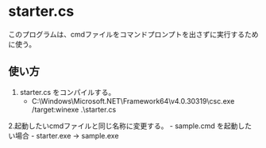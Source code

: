 # starter.cs

 このプログラムは、cmdファイルをコマンドプロンプトを出さずに実行するために使う。

## 使い方

1. starter.cs をコンパイルする。
	- C:\Windows\Microsoft.NET\Framework64\v4.0.30319\csc.exe /target:winexe .\starter.cs

2.起動したいcmdファイルと同じ名称に変更する。
	- sample.cmd を起動したい場合
	- starter.exe  ->  sample.exe

